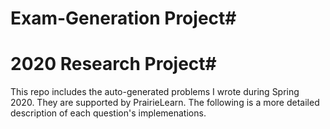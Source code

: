 # Exam-Generation Project#
# 2020 Research Project#  
This repo includes the auto-generated problems I wrote during Spring 2020. They are supported by PrairieLearn. The following is a more detailed description of each question's implemenations.   

